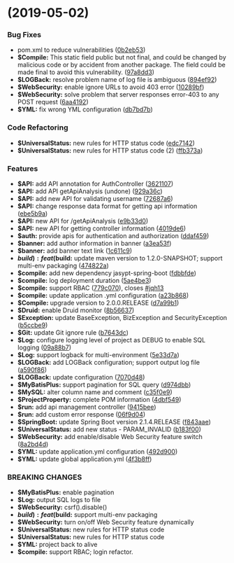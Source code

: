 #  (2019-05-02)


### Bug Fixes

* pom.xml to reduce vulnerabilities ([0b2eb53](https://github.com/johnnymillergh/jm-spring-boot-template/commit/0b2eb53))
* **$Compile:** This static field public but not final, and could be changed by malicious code or by accident from another package. The field could be made final to avoid this vulnerability. ([97a8dd3](https://github.com/johnnymillergh/jm-spring-boot-template/commit/97a8dd3))
* **$LOGBack:** resolve problem name of log file is ambiguous ([894ef92](https://github.com/johnnymillergh/jm-spring-boot-template/commit/894ef92))
* **$WebSecurity:** enable ignore URLs to avoid 403 error ([10289bf](https://github.com/johnnymillergh/jm-spring-boot-template/commit/10289bf))
* **$WebSecurity:** solve problem that server responses error-403 to any POST request ([6aa4192](https://github.com/johnnymillergh/jm-spring-boot-template/commit/6aa4192))
* **$YML:** fix wrong YML configuration ([db7bd7b](https://github.com/johnnymillergh/jm-spring-boot-template/commit/db7bd7b))


### Code Refactoring

* **$UniversalStatus:** new rules for HTTP status code ([edc7142](https://github.com/johnnymillergh/jm-spring-boot-template/commit/edc7142))
* **$UniversalStatus:** new rules for HTTP status code (2) ([ffb373a](https://github.com/johnnymillergh/jm-spring-boot-template/commit/ffb373a))


### Features

* **$API:** add API annotation for AuthController ([3621107](https://github.com/johnnymillergh/jm-spring-boot-template/commit/3621107))
* **$API:** add API getApiAnalysis (undone) ([929a36c](https://github.com/johnnymillergh/jm-spring-boot-template/commit/929a36c))
* **$API:** add new API for validating username ([72687a6](https://github.com/johnnymillergh/jm-spring-boot-template/commit/72687a6))
* **$API:** change response data format for getting api information ([ebe5b9a](https://github.com/johnnymillergh/jm-spring-boot-template/commit/ebe5b9a))
* **$API:** new API for /getApiAnalysis ([e9b33d0](https://github.com/johnnymillergh/jm-spring-boot-template/commit/e9b33d0))
* **$API:** new API for getting controller information ([4019de6](https://github.com/johnnymillergh/jm-spring-boot-template/commit/4019de6))
* **$auth:** provide apis for authentication and authorization ([ddaf459](https://github.com/johnnymillergh/jm-spring-boot-template/commit/ddaf459))
* **$banner:** add author information in banner ([a3ea53f](https://github.com/johnnymillergh/jm-spring-boot-template/commit/a3ea53f))
* **$banner:** add banner text link ([1c611c9](https://github.com/johnnymillergh/jm-spring-boot-template/commit/1c611c9))
* **$build): feat($build:** update maven version to 1.2.0-SNAPSHOT; support multi-env packaging ([474822a](https://github.com/johnnymillergh/jm-spring-boot-template/commit/474822a))
* **$compile:** add new dependency jasypt-spring-boot ([fdbbfde](https://github.com/johnnymillergh/jm-spring-boot-template/commit/fdbbfde))
* **$compile:** log deployment duration ([5ae4be3](https://github.com/johnnymillergh/jm-spring-boot-template/commit/5ae4be3))
* **$compile:** support RBAC ([779c070](https://github.com/johnnymillergh/jm-spring-boot-template/commit/779c070)), closes [#jqh13](https://github.com/johnnymillergh/jm-spring-boot-template/issues/jqh13)
* **$compile:** update application .yml configuration ([a23b868](https://github.com/johnnymillergh/jm-spring-boot-template/commit/a23b868))
* **$Compile:** upgrade version to 2.0.0.RELEASE ([d7a99b1](https://github.com/johnnymillergh/jm-spring-boot-template/commit/d7a99b1))
* **$Druid:** enable Druid monitor ([8b56637](https://github.com/johnnymillergh/jm-spring-boot-template/commit/8b56637))
* **$Exception:** update BaseException, BizException and SecurityException ([b5ccbe9](https://github.com/johnnymillergh/jm-spring-boot-template/commit/b5ccbe9))
* **$Git:** update Git ignore rule ([b7643dc](https://github.com/johnnymillergh/jm-spring-boot-template/commit/b7643dc))
* **$Log:** configure logging level of project as DEBUG to enable SQL logging ([09a88b7](https://github.com/johnnymillergh/jm-spring-boot-template/commit/09a88b7))
* **$Log:** support logback for multi-environment ([5e33d7a](https://github.com/johnnymillergh/jm-spring-boot-template/commit/5e33d7a))
* **$LOGBack:** add LOGBack configuration; support output log file ([a590f86](https://github.com/johnnymillergh/jm-spring-boot-template/commit/a590f86))
* **$LOGBack:** update configuration ([7070d48](https://github.com/johnnymillergh/jm-spring-boot-template/commit/7070d48))
* **$MyBatisPlus:** support pagination for SQL query ([d974dbb](https://github.com/johnnymillergh/jm-spring-boot-template/commit/d974dbb))
* **$MySQL:** alter column name and comment ([c35f0e9](https://github.com/johnnymillergh/jm-spring-boot-template/commit/c35f0e9))
* **$ProjectProperty:** complete POM information ([4dbf549](https://github.com/johnnymillergh/jm-spring-boot-template/commit/4dbf549))
* **$run:** add api management controller ([9415bee](https://github.com/johnnymillergh/jm-spring-boot-template/commit/9415bee))
* **$run:** add custom error response ([06f9d04](https://github.com/johnnymillergh/jm-spring-boot-template/commit/06f9d04))
* **$SpringBoot:** update Spring Boot version 2.1.4.RELEASE ([f843aae](https://github.com/johnnymillergh/jm-spring-boot-template/commit/f843aae))
* **$UniversalStatus:** add new status - PARAM_INVALID ([b183f00](https://github.com/johnnymillergh/jm-spring-boot-template/commit/b183f00))
* **$WebSecurity:** add enable/disable Web Security feature switch ([8a2bd4d](https://github.com/johnnymillergh/jm-spring-boot-template/commit/8a2bd4d))
* **$YML:** update application.yml configuration ([492d900](https://github.com/johnnymillergh/jm-spring-boot-template/commit/492d900))
* **$YML:** update global application.yml ([4f3b8ff](https://github.com/johnnymillergh/jm-spring-boot-template/commit/4f3b8ff))


### BREAKING CHANGES

* **$MyBatisPlus:** enable pagination
* **$Log:** output SQL logs to file
* **$WebSecurity:** csrf().disable()
* **$build): feat($build:** support multi-env packaging
* **$WebSecurity:** turn on/off Web Security feature dynamically
* **$UniversalStatus:** new rules for HTTP status code
* **$UniversalStatus:** new rules for HTTP status code
* **$YML:** project back to alive
* **$compile:** support RBAC; login refactor.
